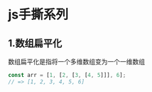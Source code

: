 # js手撕系列
## 1.数组扁平化
数组扁平化是指将一个多维数组变为一个一维数组
```js
const arr = [1, [2, [3, [4, 5]]], 6];
// => [1, 2, 3, 4, 5, 6]
```
